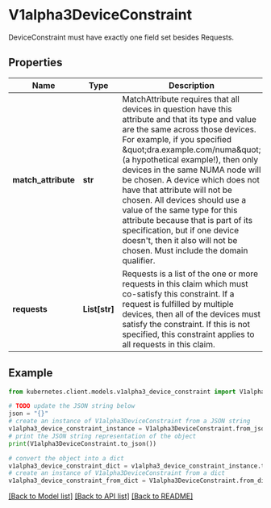 # V1alpha3DeviceConstraint

DeviceConstraint must have exactly one field set besides Requests.

## Properties

Name | Type | Description | Notes
------------ | ------------- | ------------- | -------------
**match_attribute** | **str** | MatchAttribute requires that all devices in question have this attribute and that its type and value are the same across those devices.  For example, if you specified \&quot;dra.example.com/numa\&quot; (a hypothetical example!), then only devices in the same NUMA node will be chosen. A device which does not have that attribute will not be chosen. All devices should use a value of the same type for this attribute because that is part of its specification, but if one device doesn&#39;t, then it also will not be chosen.  Must include the domain qualifier. | [optional] 
**requests** | **List[str]** | Requests is a list of the one or more requests in this claim which must co-satisfy this constraint. If a request is fulfilled by multiple devices, then all of the devices must satisfy the constraint. If this is not specified, this constraint applies to all requests in this claim. | [optional] 

## Example

```python
from kubernetes.client.models.v1alpha3_device_constraint import V1alpha3DeviceConstraint

# TODO update the JSON string below
json = "{}"
# create an instance of V1alpha3DeviceConstraint from a JSON string
v1alpha3_device_constraint_instance = V1alpha3DeviceConstraint.from_json(json)
# print the JSON string representation of the object
print(V1alpha3DeviceConstraint.to_json())

# convert the object into a dict
v1alpha3_device_constraint_dict = v1alpha3_device_constraint_instance.to_dict()
# create an instance of V1alpha3DeviceConstraint from a dict
v1alpha3_device_constraint_from_dict = V1alpha3DeviceConstraint.from_dict(v1alpha3_device_constraint_dict)
```
[[Back to Model list]](../README.md#documentation-for-models) [[Back to API list]](../README.md#documentation-for-api-endpoints) [[Back to README]](../README.md)


